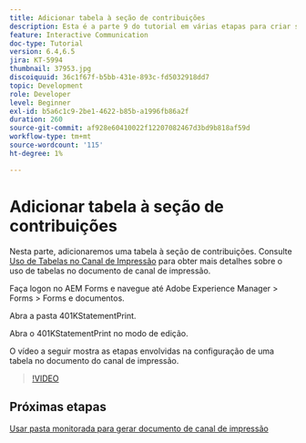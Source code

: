 ```yaml
---
title: Adicionar tabela à seção de contribuições
description: Esta é a parte 9 do tutorial em várias etapas para criar seu primeiro documento de comunicação interativa.Nesta parte, adicionaremos uma tabela à seção contribuições.
feature: Interactive Communication
doc-type: Tutorial
version: 6.4,6.5
jira: KT-5994
thumbnail: 37953.jpg
discoiquuid: 36c1f67f-b5bb-431e-893c-fd5032918dd7
topic: Development
role: Developer
level: Beginner
exl-id: b5a6c1c9-2be1-4622-b85b-a1996fb86a2f
duration: 260
source-git-commit: af928e60410022f12207082467d3bd9b818af59d
workflow-type: tm+mt
source-wordcount: '115'
ht-degree: 1%

---
```


# Adicionar tabela à seção de contribuições

Nesta parte, adicionaremos uma tabela à seção de contribuições.
Consulte [Uso de Tabelas no Canal de Impressão](/help/forms/interactive-communications/table-in-print-channel-documents-video-use.md) para obter mais detalhes sobre o uso de tabelas no documento de canal de impressão.

Faça logon no AEM Forms e navegue até Adobe Experience Manager > Forms > Forms e documentos.

Abra a pasta 401KStatementPrint.

Abra o 401KStatementPrint no modo de edição.

O vídeo a seguir mostra as etapas envolvidas na configuração de uma tabela no documento do canal de impressão.

>[!VIDEO](https://video.tv.adobe.com/v/27769?quality=12&learn=on)

## Próximas etapas

[Usar pasta monitorada para gerar documento de canal de impressão](./using-watched-folder-to-generate-document.md)